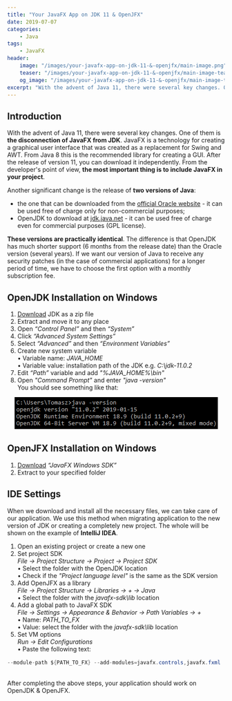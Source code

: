 ```yaml
---
title: "Your JavaFX App on JDK 11 & OpenJFX"
date: 2019-07-07
categories:
    - Java
tags:
    - JavaFX
header:
    image: "/images/your-javafx-app-on-jdk-11-&-openjfx/main-image.png"
    teaser: "/images/your-javafx-app-on-jdk-11-&-openjfx/main-image-teaser.png"
    og_image: "/images/your-javafx-app-on-jdk-11-&-openjfx/main-image-teaser.png"
excerpt: "With the advent of Java 11, there were several key changes. One of them is the disconnection of JavaFX from JDK. JavaFX is a technology for creating a graphical user interface that was created as a replacement for Swing and AWT. From Java 8 this is the recommended library for creating a GUI."
---
```


## Introduction
With the advent of Java 11, there were several key changes. One of them is **the disconnection of JavaFX from JDK**. JavaFX is a technology for creating a graphical user interface that was created as a replacement for Swing and AWT. From Java 8 this is the recommended library for creating a GUI. After the release of version 11, you can download it independently. From the developer's point of view, **the most important thing is to include JavaFX in your project**.  

Another significant change is the release of **two versions of Java**:
- the one that can be downloaded from the <a href="https://www.oracle.com/technetwork/java/index.html" target="_blank">official Oracle website</a> - it can be used free of charge only for non-commercial purposes; 
- OpenJDK to download at <a href="https://jdk.java.net" target="_blank">jdk.java.net</a> - it can be used free of charge even for commercial purposes (GPL license).

**These versions are practically identical**. The difference is that OpenJDK has much shorter support (6 months from the release date) than the Oracle version (several years). If we want our version of Java to receive any security patches (in the case of commercial applications) for a longer period of time, we have to choose the first option with a monthly subscription fee.

## OpenJDK Installation on Windows
1.	<a href="https://jdk.java.net/archive/" target="_blank">Download</a> JDK as a zip file
2.	Extract and move it to any place
3.	Open *“Control Panel”* and then *“System”*
4.	Click *“Advanced System Settings”*
5.	Select *“Advanced”* and then *“Environment Variables”*
6.	Create new system variable  
• Variable name: *JAVA_HOME*  
• Variable value: installation path of the JDK e.g. *C:\jdk-11.0.2*
7.	Edit *“Path”* variable and add *"%JAVA_HOME%\bin"*
8.	Open *"Command Prompt"* and enter *"java -version"*  
You should see something like that:
<div style="text-align: center;">
    <img alt="result" src="/images/your-javafx-app-on-jdk-11-&-openjfx/cmd.png">
</div>


## OpenJFX Installation on Windows
1.	<a href="https://gluonhq.com/products/javafx/" target="_blank">Download</a> *“JavaFX Windows SDK”*
2.	Extract to your specified folder

## IDE Settings
When we download and install all the necessary files, we can take care of our application. We use this method when migrating application to the new version of JDK or creating a completely new project. The whole will be shown on the example of **IntelliJ IDEA**.

1.	Open an existing project or create a new one
2.	Set project SDK  
*File →&nbsp;Project&nbsp;Structure →&nbsp;Project →&nbsp;Project SDK*  
• Select the folder with the OpenJDK location  
• Check if the *"Project language level"* is the same as the SDK version
3.	Add OpenJFX as a library  
*File →&nbsp;Project&nbsp;Structure →&nbsp;Libraries →&nbsp;+ →&nbsp;Java*  
• Select the folder with the *javafx-sdk\lib* location
4.	Add a global path to JavaFX SDK  
*File →&nbsp;Settings →&nbsp;Appearance&nbsp;&&nbsp;Behavior →&nbsp;Path&nbsp;Variables →&nbsp;+*  
• Name: *PATH_TO_FX*  
• Value:  select the folder with the *javafx-sdk\lib* location
5.	Set VM options  
*Run →&nbsp;Edit Configurations*  
• Paste the following text:  
```java
--module-path ${PATH_TO_FX} --add-modules=javafx.controls,javafx.fxml
```
  
<br/>
After completing the above steps, your application should work on OpenJDK & OpenJFX.